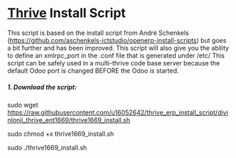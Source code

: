 # [Thrive](https://www.thrivebureau.com "Thrive ERP's Homepage") Install Script

This script is based on the install script from André Schenkels (https://github.com/aschenkels-ictstudio/openerp-install-scripts)
but goes a bit further and has been improved. This script will also give you the ability to define an xmlrpc_port in the .conf file that is generated under /etc/
This script can be safely used in a multi-thrive code base server because the default Odoo port is changed BEFORE the Odoo is started.


##### 1. Download the script:

sudo wget https://raw.githubusercontent.com/u16052642/thrive_erp_install_script/divinlonji_thrive_ent1669/thrive1669_install.sh

sudo chmod +x thrive1669_install.sh

sudo ./thrive1669_install.sh



